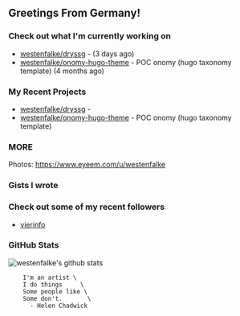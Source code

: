 ## Greetings From Germany!

### Check out what I'm currently working on

- [westenfalke/dryssg](https://github.com/westenfalke/dryssg) -  (3 days ago)
- [westenfalke/onomy-hugo-theme](https://github.com/westenfalke/onomy-hugo-theme) - POC onomy (hugo taxonomy template)  (4 months ago)

### My Recent Projects

- [westenfalke/dryssg](https://github.com/westenfalke/dryssg) - 
- [westenfalke/onomy-hugo-theme](https://github.com/westenfalke/onomy-hugo-theme) - POC onomy (hugo taxonomy template) 

### MORE 
Photos: https://www.eyeem.com/u/westenfalke

### Gists I wrote


### Check out some of my recent followers

- [vierinfo](https://github.com/vierinfo)

### GitHub Stats
![westenfalke's github stats](https://github-readme-stats.vercel.app/api?username=westenfalke&count_private=true&hide_title=true)

```vim 
    I'm an artist \
    I do things     \
    Some people like \
    Some don't.       \
      - Helen Chadwick
```
